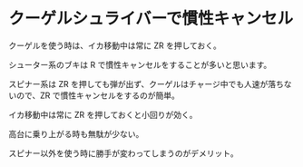 # クーゲルシュライバーで慣性キャンセル

クーゲルを使う時は、イカ移動中は常に ZR を押しておく。

シューター系のブキは R で慣性キャンセルをすることが多いと思います。

スピナー系は ZR を押しても弾が出ず、クーゲルはチャージ中でも人速が落ちないので、ZR で慣性キャンセルをするのが簡単。

イカ移動中は常に ZR を押しておくと小回りが効く。

高台に乗り上がる時も無駄が少ない。

スピナー以外を使う時に勝手が変わってしまうのがデメリット。

